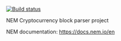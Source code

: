 [![Build status](https://ci.appveyor.com/api/projects/status/6672liyd72iedlet?svg=true)](https://ci.appveyor.com/project/jkremlacek/pa193-test-parser-nem)

NEM Cryptocurrency block parser project

NEM documentation: https://docs.nem.io/en

